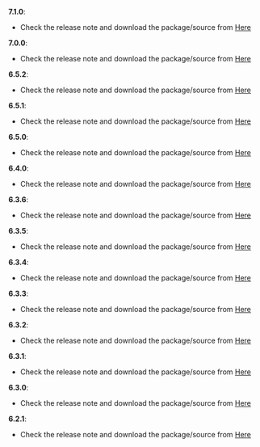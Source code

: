 **7.1.0**:

- Check the release note and download the package/source from [Here](https://github.com/splunk/eventgen/releases/tag/7.1.0)

**7.0.0**:

- Check the release note and download the package/source from [Here](https://github.com/splunk/eventgen/releases/tag/7.0.0)

**6.5.2**:

- Check the release note and download the package/source from [Here](https://github.com/splunk/eventgen/releases/tag/6.5.2)


**6.5.1**:

- Check the release note and download the package/source from [Here](https://github.com/splunk/eventgen/releases/tag/6.5.1)


**6.5.0**:

- Check the release note and download the package/source from [Here](https://github.com/splunk/eventgen/releases/tag/6.5.0)

**6.4.0**:

- Check the release note and download the package/source from [Here](https://github.com/splunk/eventgen/releases/tag/6.4.0)

**6.3.6**:

- Check the release note and download the package/source from [Here](https://github.com/splunk/eventgen/releases/tag/6.3.6)

**6.3.5**:

- Check the release note and download the package/source from [Here](https://github.com/splunk/eventgen/releases/tag/6.3.5)

**6.3.4**:

- Check the release note and download the package/source from [Here](https://github.com/splunk/eventgen/releases/tag/6.3.4)

**6.3.3**:

- Check the release note and download the package/source from [Here](https://github.com/splunk/eventgen/releases/tag/6.3.3)

**6.3.2**:

- Check the release note and download the package/source from [Here](https://github.com/splunk/eventgen/releases/tag/6.3.2)

**6.3.1**:

- Check the release note and download the package/source from [Here](https://github.com/splunk/eventgen/releases/tag/6.3.1)

**6.3.0**:

- Check the release note and download the package/source from [Here](https://github.com/splunk/eventgen/releases/tag/6.3.0)

**6.2.1**:

- Check the release note and download the package/source from [Here](https://github.com/splunk/eventgen/releases/tag/6.2.1)

